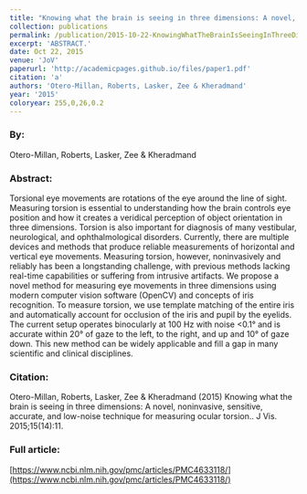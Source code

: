 ```yaml
---
title: "Knowing what the brain is seeing in three dimensions: A novel, noninvasive, sensitive, accurate, and low-noise technique for measuring ocular torsion."
collection: publications
permalink: /publication/2015-10-22-KnowingWhatTheBrainIsSeeingInThreeDimensions_ANovel_Noninvasive
excerpt: 'ABSTRACT.'
date: Oct 22, 2015
venue: 'JoV'
paperurl: 'http://academicpages.github.io/files/paper1.pdf'
citation: 'a'
authors: 'Otero-Millan, Roberts, Lasker, Zee & Kheradmand'
year: '2015'
coloryear: 255,0,26,0.2
---
```


### By: 
Otero-Millan, Roberts, Lasker, Zee & Kheradmand

### Abstract: 
Torsional eye movements are rotations of the eye around the line of sight. Measuring torsion is essential to understanding how the brain controls eye position and how it creates a veridical perception of object orientation in three dimensions. Torsion is also important for diagnosis of many vestibular, neurological, and ophthalmological disorders. Currently, there are multiple devices and methods that produce reliable measurements of horizontal and vertical eye movements. Measuring torsion, however, noninvasively and reliably has been a longstanding challenge, with previous methods lacking real-time capabilities or suffering from intrusive artifacts. We propose a novel method for measuring eye movements in three dimensions using modern computer vision software (OpenCV) and concepts of iris recognition. To measure torsion, we use template matching of the entire iris and automatically account for occlusion of the iris and pupil by the eyelids. The current setup operates binocularly at 100 Hz with noise <0.1° and is accurate within 20° of gaze to the left, to the right, and up and 10° of gaze down. This new method can be widely applicable and fill a gap in many scientific and clinical disciplines.

### Citation: 
Otero-Millan, Roberts, Lasker, Zee & Kheradmand (2015) Knowing what the brain is seeing in three dimensions: A novel, noninvasive, sensitive, accurate, and low-noise technique for measuring ocular torsion.. J Vis. 2015;15(14):11. 

### Full article: 
[https://www.ncbi.nlm.nih.gov/pmc/articles/PMC4633118/](https://www.ncbi.nlm.nih.gov/pmc/articles/PMC4633118/)
